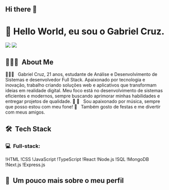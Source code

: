 ## Hi there 👋

<h1>👋 Hello World, eu sou o Gabriel Cruz.</h1>

<div> 
  <a href="https://www.instagram.com/gabriell___cruzz/" target="_blank"><img src="https://img.shields.io/badge/-Instagram-%23E4405F?style=for-the-badge&logo=instagram&logoColor=white" target="_blank"></a>
  <a href="https://www.linkedin.com/in/gabriel-silva-cruz-67160526a/" target="_blank"><img src="https://img.shields.io/badge/-LinkedIn-%230077B5?style=for-the-badge&logo=linkedin&logoColor=white" target="_blank"></a> 
</div>

<h2> 👨🏻‍💻 &nbsp;About Me </h2>

👨🏻‍💻 &nbsp; Gabriel Cruz, 21 anos, estudante de Análise e Desenvolvimento de Sistemas e desenvolvedor Full Stack. Apaixonado por tecnologia e inovação, trabalho criando soluções web e aplicativos que transformam ideias em realidade digital. Meu foco está no desenvolvimento de sistemas eficientes e modernos, sempre buscando aprimorar minhas habilidades e entregar projetos de qualidade. 🚀
🎵 &nbsp; Sou apaixonado por música, sempre que posso estou com meu fone!
🪩 &nbsp; Também gosto de festas e me divertir com meus amigos.

<h2> 🛠 &nbsp;Tech Stack</h2>
<h3>💻 &nbsp;Full-stack:</h3>

!HTML
!CSS
!JavaScript
!TypeScript
!React
!Node.js
!SQL
!MongoDB
!Next.js
!Express.js


<h2>🚀 &nbsp;Um pouco mais sobre o meu perfil</h2>
